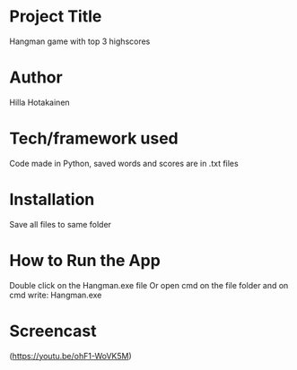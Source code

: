 # Project Title

Hangman game with top 3 highscores

# Author

Hilla Hotakainen

# Tech/framework used

Code made in Python, saved words and scores are in .txt files

# Installation

Save all files to same folder

# How to Run the App

Double click on the Hangman.exe file
Or
open cmd on the file folder and on cmd write:
Hangman.exe

# Screencast

(https://youtu.be/ohF1-WoVK5M)

